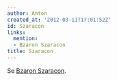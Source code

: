```yaml
---
author: Anton
created_at: '2012-03-11T17:01:52Z'
id: Szaracon
links:
  mention:
  - Bzaron Szaracon
title: Szaracon
---
```


Se [Bzaron Szaracon].

  [Bzaron Szaracon]: Bzaron_Szaracon
